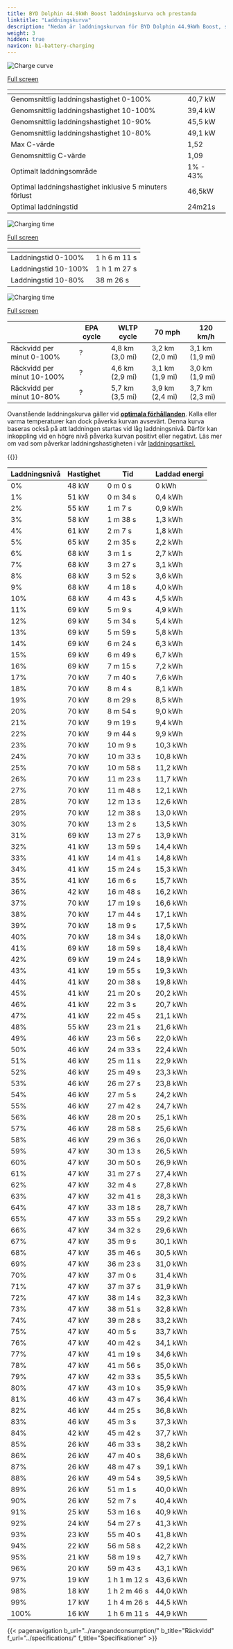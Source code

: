 ```yaml
---
title: BYD Dolphin 44.9kWh Boost laddningskurva och prestanda
linktitle: "Laddningskurva"
description: "Nedan är laddningskurvan för BYD Dolphin 44.9kWh Boost, som visar laddningshastigheten vid olika batterinivåer. Dessutom ger grafer för räckvidd och tid omfattande detaljer om laddningsprestanda."
weight: 3
hidden: true
navicon: bi-battery-charging
---
```

<!-- markdownlint-disable MD033 -->
<!-- markdownlint-disable MD010 -->
<img src="/images/nb-NO/models/byd/dolphin/dolphin_44.9kwh_boost/chargingcurve.svg" alt="Charge curve" class="img-fluid">

[Full screen](/images/nb-NO/models/byd/dolphin/dolphin_44.9kwh_boost/chargingcurve.svg)


<div class="table-responsive">
<table class="table table-striped border">
	<thead>
		<tr>
			<th>
			</th>
			<th>
			</th>
		</tr>
	</thead>
	<tbody>
		<tr>
			<td>
				Genomsnittlig laddningshastighet 0-100%
			</td>
			<td>
				40,7 kW
			</td>
		</tr>
		<tr>
			<td>
				Genomsnittlig laddningshastighet 10-100%
			</td>
			<td>
				39,4 kW
			</td>
		</tr>
		<tr>
			<td>
				Genomsnittlig laddningshastighet 10-90%
			</td>
			<td>
				45,5 kW
			</td>
		</tr>
		<tr>
			<td>
				Genomsnittlig laddningshastighet 10-80%
			</td>
			<td>
				49,1 kW
			</td>
		</tr>
		<tr>
			<td>
				Max C-värde
			</td>
			<td>
				1,52
			</td>
		</tr>
		<tr>
			<td>
				Genomsnittlig C-värde
			</td>
			<td>
				1,09
			</td>
		</tr>
		<tr>
			<td>
				Optimalt laddningsområde
			</td>
			<td>
				1% - 43%
			</td>
		</tr>
		<tr>
			<td>
				Optimal laddningshastighet inklusive 5 minuters förlust
			</td>
			<td>
				46,5kW
			</td>
		</tr>
		<tr>
			<td>
				Optimal laddningstid
			</td>
			<td>
				24m21s
			</td>
		</tr>
	</tbody>
</table>
</div>
<img src="/images/nb-NO/models/byd/dolphin/dolphin_44.9kwh_boost/chargingtime.svg" alt="Charging time" class="img-fluid">

[Full screen](/images/nb-NO/models/byd/dolphin/dolphin_44.9kwh_boost/chargingtime.svg)
<div class="table-responsive">
<table class="table table-striped border">
	<thead>
		<tr>
			<th>
			</th>
			<th>
			</th>
		</tr>
	</thead>
	<tbody>
		<tr>
			<td>
				Laddningstid 0-100%
			</td>
			<td>
				1 h 6 m 11 s
			</td>
		</tr>
		<tr>
			<td>
				Laddningstid 10-100%
			</td>
			<td>
				1 h 1 m 27 s
			</td>
		</tr>
		<tr>
			<td>
				Laddningstid 10-80%
			</td>
			<td>
				 38 m 26 s
			</td>
		</tr>
	</tbody>
</table>
</div>
<img src="/images/nb-NO/models/byd/dolphin/dolphin_44.9kwh_boost/chargerangespeed.svg" alt="Charging time" class="img-fluid">

[Full screen](/images/nb-NO/models/byd/dolphin/dolphin_44.9kwh_boost/chargerangespeed.svg)
<div class="table-responsive">
<table class="table table-striped border">
	<thead>
		<tr>
			<th>
			</th>
			<th>
				EPA cycle
			</th>
			<th>
				WLTP cycle
			</th>
			<th>
				70 mph
			</th>
			<th>
				120 km/h
			</th>
		</tr>
	</thead>
	<tbody>
		<tr>
			<td>
				Räckvidd per minut 0-100%
			</td>
			<td>
				?
			</td>
			<td>
				4,8 km (3,0 mi)
			</td>
			<td>
				3,2 km (2,0 mi)
			</td>
			<td>
				3,1 km (1,9 mi)
			</td>
		</tr>
		<tr>
			<td>
				Räckvidd per minut 10-100%
			</td>
			<td>
				?
			</td>
			<td>
				4,6 km (2,9 mi)
			</td>
			<td>
				3,1 km (1,9 mi)
			</td>
			<td>
				3,0 km (1,9 mi)
			</td>
		</tr>
		<tr>
			<td>
				Räckvidd per minut 10-80%
			</td>
			<td>
				?
			</td>
			<td>
				5,7 km (3,5 mi)
			</td>
			<td>
				3,9 km (2,4 mi)
			</td>
			<td>
				3,7 km (2,3 mi)
			</td>
		</tr>
	</tbody>
</table>
</div>


Ovanstående laddningskurva gäller vid **[optimala förhållanden](../../../../../technology/battery/charging/#temperature)**. Kalla eller varma temperaturer kan dock påverka kurvan avsevärt. Denna kurva baseras också på att laddningen startas vid låg laddningsnivå. Därför kan inkoppling vid en högre nivå påverka kurvan positivt eller negativt. Läs mer om vad som påverkar laddningshastigheten i vår [laddningsartikel.](../../../../../technology/battery/charging/)


{{<evkxdisplayaddarticle />}}
<div class="table-responsive">
<table class="table table-striped border">
	<thead>
		<tr>
			<th>
				Laddningsnivå
			</th>
			<th>
				Hastighet
			</th>
			<th>
				Tid
			</th>
			<th>
				Laddad energi
			</th>
		</tr>
	</thead>
	<tbody>
		<tr>
			<td>
				0%
			</td>
			<td>
				48 kW
			</td>
			<td>
				 0 m 0 s
			</td>
			<td>
				0 kWh
			</td>
		</tr>
		<tr>
			<td>
				1%
			</td>
			<td>
				51 kW
			</td>
			<td>
				 0 m 34 s
			</td>
			<td>
				0,4 kWh
			</td>
		</tr>
		<tr>
			<td>
				2%
			</td>
			<td>
				55 kW
			</td>
			<td>
				 1 m 7 s
			</td>
			<td>
				0,9 kWh
			</td>
		</tr>
		<tr>
			<td>
				3%
			</td>
			<td>
				58 kW
			</td>
			<td>
				 1 m 38 s
			</td>
			<td>
				1,3 kWh
			</td>
		</tr>
		<tr>
			<td>
				4%
			</td>
			<td>
				61 kW
			</td>
			<td>
				 2 m 7 s
			</td>
			<td>
				1,8 kWh
			</td>
		</tr>
		<tr>
			<td>
				5%
			</td>
			<td>
				65 kW
			</td>
			<td>
				 2 m 35 s
			</td>
			<td>
				2,2 kWh
			</td>
		</tr>
		<tr>
			<td>
				6%
			</td>
			<td>
				68 kW
			</td>
			<td>
				 3 m 1 s
			</td>
			<td>
				2,7 kWh
			</td>
		</tr>
		<tr>
			<td>
				7%
			</td>
			<td>
				68 kW
			</td>
			<td>
				 3 m 27 s
			</td>
			<td>
				3,1 kWh
			</td>
		</tr>
		<tr>
			<td>
				8%
			</td>
			<td>
				68 kW
			</td>
			<td>
				 3 m 52 s
			</td>
			<td>
				3,6 kWh
			</td>
		</tr>
		<tr>
			<td>
				9%
			</td>
			<td>
				68 kW
			</td>
			<td>
				 4 m 18 s
			</td>
			<td>
				4,0 kWh
			</td>
		</tr>
		<tr>
			<td>
				10%
			</td>
			<td>
				68 kW
			</td>
			<td>
				 4 m 43 s
			</td>
			<td>
				4,5 kWh
			</td>
		</tr>
		<tr>
			<td>
				11%
			</td>
			<td>
				69 kW
			</td>
			<td>
				 5 m 9 s
			</td>
			<td>
				4,9 kWh
			</td>
		</tr>
		<tr>
			<td>
				12%
			</td>
			<td>
				69 kW
			</td>
			<td>
				 5 m 34 s
			</td>
			<td>
				5,4 kWh
			</td>
		</tr>
		<tr>
			<td>
				13%
			</td>
			<td>
				69 kW
			</td>
			<td>
				 5 m 59 s
			</td>
			<td>
				5,8 kWh
			</td>
		</tr>
		<tr>
			<td>
				14%
			</td>
			<td>
				69 kW
			</td>
			<td>
				 6 m 24 s
			</td>
			<td>
				6,3 kWh
			</td>
		</tr>
		<tr>
			<td>
				15%
			</td>
			<td>
				69 kW
			</td>
			<td>
				 6 m 49 s
			</td>
			<td>
				6,7 kWh
			</td>
		</tr>
		<tr>
			<td>
				16%
			</td>
			<td>
				69 kW
			</td>
			<td>
				 7 m 15 s
			</td>
			<td>
				7,2 kWh
			</td>
		</tr>
		<tr>
			<td>
				17%
			</td>
			<td>
				70 kW
			</td>
			<td>
				 7 m 40 s
			</td>
			<td>
				7,6 kWh
			</td>
		</tr>
		<tr>
			<td>
				18%
			</td>
			<td>
				70 kW
			</td>
			<td>
				 8 m 4 s
			</td>
			<td>
				8,1 kWh
			</td>
		</tr>
		<tr>
			<td>
				19%
			</td>
			<td>
				70 kW
			</td>
			<td>
				 8 m 29 s
			</td>
			<td>
				8,5 kWh
			</td>
		</tr>
		<tr>
			<td>
				20%
			</td>
			<td>
				70 kW
			</td>
			<td>
				 8 m 54 s
			</td>
			<td>
				9,0 kWh
			</td>
		</tr>
		<tr>
			<td>
				21%
			</td>
			<td>
				70 kW
			</td>
			<td>
				 9 m 19 s
			</td>
			<td>
				9,4 kWh
			</td>
		</tr>
		<tr>
			<td>
				22%
			</td>
			<td>
				70 kW
			</td>
			<td>
				 9 m 44 s
			</td>
			<td>
				9,9 kWh
			</td>
		</tr>
		<tr>
			<td>
				23%
			</td>
			<td>
				70 kW
			</td>
			<td>
				 10 m 9 s
			</td>
			<td>
				10,3 kWh
			</td>
		</tr>
		<tr>
			<td>
				24%
			</td>
			<td>
				70 kW
			</td>
			<td>
				 10 m 33 s
			</td>
			<td>
				10,8 kWh
			</td>
		</tr>
		<tr>
			<td>
				25%
			</td>
			<td>
				70 kW
			</td>
			<td>
				 10 m 58 s
			</td>
			<td>
				11,2 kWh
			</td>
		</tr>
		<tr>
			<td>
				26%
			</td>
			<td>
				70 kW
			</td>
			<td>
				 11 m 23 s
			</td>
			<td>
				11,7 kWh
			</td>
		</tr>
		<tr>
			<td>
				27%
			</td>
			<td>
				70 kW
			</td>
			<td>
				 11 m 48 s
			</td>
			<td>
				12,1 kWh
			</td>
		</tr>
		<tr>
			<td>
				28%
			</td>
			<td>
				70 kW
			</td>
			<td>
				 12 m 13 s
			</td>
			<td>
				12,6 kWh
			</td>
		</tr>
		<tr>
			<td>
				29%
			</td>
			<td>
				70 kW
			</td>
			<td>
				 12 m 38 s
			</td>
			<td>
				13,0 kWh
			</td>
		</tr>
		<tr>
			<td>
				30%
			</td>
			<td>
				70 kW
			</td>
			<td>
				 13 m 2 s
			</td>
			<td>
				13,5 kWh
			</td>
		</tr>
		<tr>
			<td>
				31%
			</td>
			<td>
				69 kW
			</td>
			<td>
				 13 m 27 s
			</td>
			<td>
				13,9 kWh
			</td>
		</tr>
		<tr>
			<td>
				32%
			</td>
			<td>
				41 kW
			</td>
			<td>
				 13 m 59 s
			</td>
			<td>
				14,4 kWh
			</td>
		</tr>
		<tr>
			<td>
				33%
			</td>
			<td>
				41 kW
			</td>
			<td>
				 14 m 41 s
			</td>
			<td>
				14,8 kWh
			</td>
		</tr>
		<tr>
			<td>
				34%
			</td>
			<td>
				41 kW
			</td>
			<td>
				 15 m 24 s
			</td>
			<td>
				15,3 kWh
			</td>
		</tr>
		<tr>
			<td>
				35%
			</td>
			<td>
				41 kW
			</td>
			<td>
				 16 m 6 s
			</td>
			<td>
				15,7 kWh
			</td>
		</tr>
		<tr>
			<td>
				36%
			</td>
			<td>
				42 kW
			</td>
			<td>
				 16 m 48 s
			</td>
			<td>
				16,2 kWh
			</td>
		</tr>
		<tr>
			<td>
				37%
			</td>
			<td>
				70 kW
			</td>
			<td>
				 17 m 19 s
			</td>
			<td>
				16,6 kWh
			</td>
		</tr>
		<tr>
			<td>
				38%
			</td>
			<td>
				70 kW
			</td>
			<td>
				 17 m 44 s
			</td>
			<td>
				17,1 kWh
			</td>
		</tr>
		<tr>
			<td>
				39%
			</td>
			<td>
				70 kW
			</td>
			<td>
				 18 m 9 s
			</td>
			<td>
				17,5 kWh
			</td>
		</tr>
		<tr>
			<td>
				40%
			</td>
			<td>
				70 kW
			</td>
			<td>
				 18 m 34 s
			</td>
			<td>
				18,0 kWh
			</td>
		</tr>
		<tr>
			<td>
				41%
			</td>
			<td>
				69 kW
			</td>
			<td>
				 18 m 59 s
			</td>
			<td>
				18,4 kWh
			</td>
		</tr>
		<tr>
			<td>
				42%
			</td>
			<td>
				69 kW
			</td>
			<td>
				 19 m 24 s
			</td>
			<td>
				18,9 kWh
			</td>
		</tr>
		<tr>
			<td>
				43%
			</td>
			<td>
				41 kW
			</td>
			<td>
				 19 m 55 s
			</td>
			<td>
				19,3 kWh
			</td>
		</tr>
		<tr>
			<td>
				44%
			</td>
			<td>
				41 kW
			</td>
			<td>
				 20 m 38 s
			</td>
			<td>
				19,8 kWh
			</td>
		</tr>
		<tr>
			<td>
				45%
			</td>
			<td>
				41 kW
			</td>
			<td>
				 21 m 20 s
			</td>
			<td>
				20,2 kWh
			</td>
		</tr>
		<tr>
			<td>
				46%
			</td>
			<td>
				41 kW
			</td>
			<td>
				 22 m 3 s
			</td>
			<td>
				20,7 kWh
			</td>
		</tr>
		<tr>
			<td>
				47%
			</td>
			<td>
				41 kW
			</td>
			<td>
				 22 m 45 s
			</td>
			<td>
				21,1 kWh
			</td>
		</tr>
		<tr>
			<td>
				48%
			</td>
			<td>
				55 kW
			</td>
			<td>
				 23 m 21 s
			</td>
			<td>
				21,6 kWh
			</td>
		</tr>
		<tr>
			<td>
				49%
			</td>
			<td>
				46 kW
			</td>
			<td>
				 23 m 56 s
			</td>
			<td>
				22,0 kWh
			</td>
		</tr>
		<tr>
			<td>
				50%
			</td>
			<td>
				46 kW
			</td>
			<td>
				 24 m 33 s
			</td>
			<td>
				22,4 kWh
			</td>
		</tr>
		<tr>
			<td>
				51%
			</td>
			<td>
				46 kW
			</td>
			<td>
				 25 m 11 s
			</td>
			<td>
				22,9 kWh
			</td>
		</tr>
		<tr>
			<td>
				52%
			</td>
			<td>
				46 kW
			</td>
			<td>
				 25 m 49 s
			</td>
			<td>
				23,3 kWh
			</td>
		</tr>
		<tr>
			<td>
				53%
			</td>
			<td>
				46 kW
			</td>
			<td>
				 26 m 27 s
			</td>
			<td>
				23,8 kWh
			</td>
		</tr>
		<tr>
			<td>
				54%
			</td>
			<td>
				46 kW
			</td>
			<td>
				 27 m 5 s
			</td>
			<td>
				24,2 kWh
			</td>
		</tr>
		<tr>
			<td>
				55%
			</td>
			<td>
				46 kW
			</td>
			<td>
				 27 m 42 s
			</td>
			<td>
				24,7 kWh
			</td>
		</tr>
		<tr>
			<td>
				56%
			</td>
			<td>
				46 kW
			</td>
			<td>
				 28 m 20 s
			</td>
			<td>
				25,1 kWh
			</td>
		</tr>
		<tr>
			<td>
				57%
			</td>
			<td>
				46 kW
			</td>
			<td>
				 28 m 58 s
			</td>
			<td>
				25,6 kWh
			</td>
		</tr>
		<tr>
			<td>
				58%
			</td>
			<td>
				46 kW
			</td>
			<td>
				 29 m 36 s
			</td>
			<td>
				26,0 kWh
			</td>
		</tr>
		<tr>
			<td>
				59%
			</td>
			<td>
				47 kW
			</td>
			<td>
				 30 m 13 s
			</td>
			<td>
				26,5 kWh
			</td>
		</tr>
		<tr>
			<td>
				60%
			</td>
			<td>
				47 kW
			</td>
			<td>
				 30 m 50 s
			</td>
			<td>
				26,9 kWh
			</td>
		</tr>
		<tr>
			<td>
				61%
			</td>
			<td>
				47 kW
			</td>
			<td>
				 31 m 27 s
			</td>
			<td>
				27,4 kWh
			</td>
		</tr>
		<tr>
			<td>
				62%
			</td>
			<td>
				47 kW
			</td>
			<td>
				 32 m 4 s
			</td>
			<td>
				27,8 kWh
			</td>
		</tr>
		<tr>
			<td>
				63%
			</td>
			<td>
				47 kW
			</td>
			<td>
				 32 m 41 s
			</td>
			<td>
				28,3 kWh
			</td>
		</tr>
		<tr>
			<td>
				64%
			</td>
			<td>
				47 kW
			</td>
			<td>
				 33 m 18 s
			</td>
			<td>
				28,7 kWh
			</td>
		</tr>
		<tr>
			<td>
				65%
			</td>
			<td>
				47 kW
			</td>
			<td>
				 33 m 55 s
			</td>
			<td>
				29,2 kWh
			</td>
		</tr>
		<tr>
			<td>
				66%
			</td>
			<td>
				47 kW
			</td>
			<td>
				 34 m 32 s
			</td>
			<td>
				29,6 kWh
			</td>
		</tr>
		<tr>
			<td>
				67%
			</td>
			<td>
				47 kW
			</td>
			<td>
				 35 m 9 s
			</td>
			<td>
				30,1 kWh
			</td>
		</tr>
		<tr>
			<td>
				68%
			</td>
			<td>
				47 kW
			</td>
			<td>
				 35 m 46 s
			</td>
			<td>
				30,5 kWh
			</td>
		</tr>
		<tr>
			<td>
				69%
			</td>
			<td>
				47 kW
			</td>
			<td>
				 36 m 23 s
			</td>
			<td>
				31,0 kWh
			</td>
		</tr>
		<tr>
			<td>
				70%
			</td>
			<td>
				47 kW
			</td>
			<td>
				 37 m 0 s
			</td>
			<td>
				31,4 kWh
			</td>
		</tr>
		<tr>
			<td>
				71%
			</td>
			<td>
				47 kW
			</td>
			<td>
				 37 m 37 s
			</td>
			<td>
				31,9 kWh
			</td>
		</tr>
		<tr>
			<td>
				72%
			</td>
			<td>
				47 kW
			</td>
			<td>
				 38 m 14 s
			</td>
			<td>
				32,3 kWh
			</td>
		</tr>
		<tr>
			<td>
				73%
			</td>
			<td>
				47 kW
			</td>
			<td>
				 38 m 51 s
			</td>
			<td>
				32,8 kWh
			</td>
		</tr>
		<tr>
			<td>
				74%
			</td>
			<td>
				47 kW
			</td>
			<td>
				 39 m 28 s
			</td>
			<td>
				33,2 kWh
			</td>
		</tr>
		<tr>
			<td>
				75%
			</td>
			<td>
				47 kW
			</td>
			<td>
				 40 m 5 s
			</td>
			<td>
				33,7 kWh
			</td>
		</tr>
		<tr>
			<td>
				76%
			</td>
			<td>
				47 kW
			</td>
			<td>
				 40 m 42 s
			</td>
			<td>
				34,1 kWh
			</td>
		</tr>
		<tr>
			<td>
				77%
			</td>
			<td>
				47 kW
			</td>
			<td>
				 41 m 19 s
			</td>
			<td>
				34,6 kWh
			</td>
		</tr>
		<tr>
			<td>
				78%
			</td>
			<td>
				47 kW
			</td>
			<td>
				 41 m 56 s
			</td>
			<td>
				35,0 kWh
			</td>
		</tr>
		<tr>
			<td>
				79%
			</td>
			<td>
				47 kW
			</td>
			<td>
				 42 m 33 s
			</td>
			<td>
				35,5 kWh
			</td>
		</tr>
		<tr>
			<td>
				80%
			</td>
			<td>
				47 kW
			</td>
			<td>
				 43 m 10 s
			</td>
			<td>
				35,9 kWh
			</td>
		</tr>
		<tr>
			<td>
				81%
			</td>
			<td>
				46 kW
			</td>
			<td>
				 43 m 47 s
			</td>
			<td>
				36,4 kWh
			</td>
		</tr>
		<tr>
			<td>
				82%
			</td>
			<td>
				46 kW
			</td>
			<td>
				 44 m 25 s
			</td>
			<td>
				36,8 kWh
			</td>
		</tr>
		<tr>
			<td>
				83%
			</td>
			<td>
				46 kW
			</td>
			<td>
				 45 m 3 s
			</td>
			<td>
				37,3 kWh
			</td>
		</tr>
		<tr>
			<td>
				84%
			</td>
			<td>
				42 kW
			</td>
			<td>
				 45 m 42 s
			</td>
			<td>
				37,7 kWh
			</td>
		</tr>
		<tr>
			<td>
				85%
			</td>
			<td>
				26 kW
			</td>
			<td>
				 46 m 33 s
			</td>
			<td>
				38,2 kWh
			</td>
		</tr>
		<tr>
			<td>
				86%
			</td>
			<td>
				26 kW
			</td>
			<td>
				 47 m 40 s
			</td>
			<td>
				38,6 kWh
			</td>
		</tr>
		<tr>
			<td>
				87%
			</td>
			<td>
				26 kW
			</td>
			<td>
				 48 m 47 s
			</td>
			<td>
				39,1 kWh
			</td>
		</tr>
		<tr>
			<td>
				88%
			</td>
			<td>
				26 kW
			</td>
			<td>
				 49 m 54 s
			</td>
			<td>
				39,5 kWh
			</td>
		</tr>
		<tr>
			<td>
				89%
			</td>
			<td>
				26 kW
			</td>
			<td>
				 51 m 1 s
			</td>
			<td>
				40,0 kWh
			</td>
		</tr>
		<tr>
			<td>
				90%
			</td>
			<td>
				26 kW
			</td>
			<td>
				 52 m 7 s
			</td>
			<td>
				40,4 kWh
			</td>
		</tr>
		<tr>
			<td>
				91%
			</td>
			<td>
				25 kW
			</td>
			<td>
				 53 m 16 s
			</td>
			<td>
				40,9 kWh
			</td>
		</tr>
		<tr>
			<td>
				92%
			</td>
			<td>
				24 kW
			</td>
			<td>
				 54 m 27 s
			</td>
			<td>
				41,3 kWh
			</td>
		</tr>
		<tr>
			<td>
				93%
			</td>
			<td>
				23 kW
			</td>
			<td>
				 55 m 40 s
			</td>
			<td>
				41,8 kWh
			</td>
		</tr>
		<tr>
			<td>
				94%
			</td>
			<td>
				22 kW
			</td>
			<td>
				 56 m 58 s
			</td>
			<td>
				42,2 kWh
			</td>
		</tr>
		<tr>
			<td>
				95%
			</td>
			<td>
				21 kW
			</td>
			<td>
				 58 m 19 s
			</td>
			<td>
				42,7 kWh
			</td>
		</tr>
		<tr>
			<td>
				96%
			</td>
			<td>
				20 kW
			</td>
			<td>
				 59 m 43 s
			</td>
			<td>
				43,1 kWh
			</td>
		</tr>
		<tr>
			<td>
				97%
			</td>
			<td>
				19 kW
			</td>
			<td>
				1 h 1 m 12 s
			</td>
			<td>
				43,6 kWh
			</td>
		</tr>
		<tr>
			<td>
				98%
			</td>
			<td>
				18 kW
			</td>
			<td>
				1 h 2 m 46 s
			</td>
			<td>
				44,0 kWh
			</td>
		</tr>
		<tr>
			<td>
				99%
			</td>
			<td>
				17 kW
			</td>
			<td>
				1 h 4 m 26 s
			</td>
			<td>
				44,5 kWh
			</td>
		</tr>
		<tr>
			<td>
				100%
			</td>
			<td>
				16 kW
			</td>
			<td>
				1 h 6 m 11 s
			</td>
			<td>
				44,9 kWh
			</td>
		</tr>
	</tbody>
</table>
</div>


{{< pagenavigation b_url="../rangeandconsumption/" b_title="Räckvidd" f_url="../specifications/" f_title="Specifikationer" >}}

